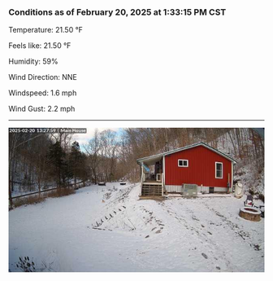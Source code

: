 ### Conditions as of February 20, 2025 at 1:33:15 PM CST 

Temperature: 21.50 &deg;F

Feels like: 21.50 &deg;F

Humidity: 59%

Wind Direction: NNE

Windspeed: 1.6 mph

Wind Gust: 2.2 mph

---

<img src="./images/latest.jpeg"/>

